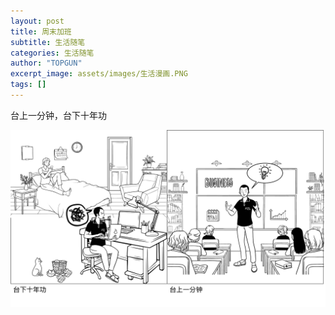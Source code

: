 ```yaml
---
layout: post
title: 周末加班
subtitle: 生活随笔
categories: 生活随笔
author: "TOPGUN"
excerpt_image: assets/images/生活漫画.PNG
tags: []
---
```


台上一分钟，台下十年功

![生活漫画](/assets/images/生活漫画.PNG)
